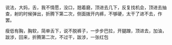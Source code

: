 说法，大妈，舌，我不情愿，没口，翘着磨，顶进去几下，反复找机会，顶进去抽查，射的时候弹出，折腾下第二次，侧面拨开内裤，不够硬，太干了进不去，作罢。

瘦低有胸，胸软，简单舌下，说不脱裤子，一步步巴拉，开腿蹭，顶进去，加油，跋涉，回来，折腾第二次，不过干，跋涉，一张红包